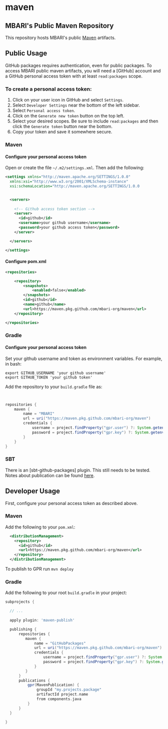 # maven

## MBARI's Public Maven Repository

This repository hosts MBARI's public [Maven](https://maven.apache.org/) artifacts. 

## Public Usage

GitHub packages requires authentication, even for public packages. To access MBARI public maven artifacts, you will need a [GitHub] account and a GitHub personal access token with at least `read:packages` scope.

### To create a personal access token:

1. Click on your user icon in GitHub and select `Settings`.
2. Select `Developer Settings` near the bottom of the left sidebar.
3. Select `Personal access token`.
4. Click on the `Generate new token` button on the top left.
5. Select your desired scopes. Be sure to include `read:packages` and then click the `Generate token` button near the bottom.
6. Copy your token and save it somewhere secure.


### Maven

#### Configure your personal access token

Open or create the file `~/.m2/settings.xml`. Then add the following:

```xml
<settings xmlns="http://maven.apache.org/SETTINGS/1.0.0" 
  xmlns:xsi="http://www.w3.org/2001/XMLSchema-instance" 
  xsi:schemaLocation="http://maven.apache.org/SETTINGS/1.0.0                          https://maven.apache.org/xsd/settings-1.0.0.xsd">


  <servers>
    
    <!-- Github access token section -->
    <server>
      <id>github</id>
      <username>your github username</username>
      <password>your github access token</password>
    </server>

  </servers>

</settings>

```

#### Configure pom.xml

```xml
<repositories>

    <repository>
        <snapshots>
            <enabled>false</enabled>
        </snapshots>
        <id>github</id>
        <name>github</name>
        <url>https://maven.pkg.github.com/mbari-org/maven</url>
    </repository>

</repositories>

```

### Gradle

#### Configure your personal access token

Set your github username and token as environment variables. For example, in bash:

```
export GITHUB_USERNAME 'your github username'
export GITHUB_TOKEN 'your github token'
```

Add the repository to your `build.gradle` file as:

```groovy


repositories {
    maven {
        name = "MBARI"
        url = uri("https://maven.pkg.github.com/mbari-org/maven")
        credentials {
            username = project.findProperty("gpr.user") ?: System.getenv("GITHUB_USERNAME")
            password = project.findProperty("gpr.key") ?: System.getenv("GITHUB_TOKEN")
        }
    }
}


```


### SBT

There is an [sbt-github-packages] plugin. This still needs to be tested. Notes about publication can be found [here](https://gist.github.com/djspiewak/2359e5d742cd0d7161cf3422e36fcaf3).

## Developer Usage

First, configure your personal access token as described above.


### Maven

Add the following to your `pom.xml`:

```xml
  <distributionManagement>
    <repository>
      <id>github</id>
      <url>https://maven.pkg.github.com/mbari-org/maven</url>
    </repository>
  </distributionManagement>
```

To publish to GPR run `mvn deploy`

### Gradle

Add the following to your root `build.gradle` in your project:

```groovy
subprojects {

  // ...
  
  apply plugin: 'maven-publish'

  publishing {
      repositories {
         maven {
             name = "GitHubPackages"
             url = uri("https://maven.pkg.github.com/mbari-org/maven")
             credentials {
                 username = project.findProperty("gpr.user") ?: System.getenv("GITHUB_USER")
                 password = project.findProperty("gpr.key") ?: System.getenv("GITHUB_TOKEN")
             }
         }
      }
      publications {
          gpr(MavenPublication) {
              groupId "my.projects.package"
              artifactId project.name
              from components.java
          }
      }
  }
  
}

```
